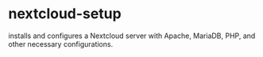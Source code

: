 # nextcloud-setup
installs and configures a Nextcloud server with Apache, MariaDB, PHP, and other necessary configurations. 
